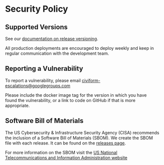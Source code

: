 # Security Policy

## Supported Versions

See our [documentation on release versioning](https://docs.civiform.us/it-manual/sre-playbook/upgrading-to-a-new-release).

All production deployments are encouraged to deploy weekly and keep in regular communication with the development team.

## Reporting a Vulnerability

To report a vulnerability, please email civiform-escalations@googlegroups.com

Please include the docker image tag for the version in which you have found the vulnerability, or a link to code on GitHub if that is more appropriate.

## Software Bill of Materials

The US Cybersecurity & Infrastructure Security Agency (CISA) recommends the inclusion of a Software Bill of Materials (SBOM). We create the SBOM file with each release. It can be found on the [releases page](https://github.com/civiform/civiform/releases).

For more information on the SBOM visit the [US National Telecommunications and Information Administration website](https://www.ntia.gov/page/software-bill-materials)
